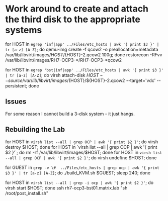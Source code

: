 

# Work around to create and attach the third disk to the appropriate systems
for HOST in `egrep 'inf|app' ../Files/etc_hosts | awk '{ print $3 }' | tr [a-z] [A-Z]`; do qemu-img create -f qcow2 -o preallocation=metadata /var/lib/libvirt/images/$HOST/${HOST}-2.qcow2 100g; done
restorecon -RFvv /var/lib/libvirt/images/RH7-OCP3-*/RH7-OCP3-*qcow2

for HOST in `egrep 'bst|inf|app' ../Files/etc_hosts | awk '{ print $3 }' | tr [a-z] [A-Z]`; do virsh attach-disk $HOST --source /var/lib/libvirt/images/${HOST}/${HOST}-2.qcow2 --target='vdc' --persistent;  done


Issues
---
For some reason I cannot build a 3-disk system - it just hangs.


## Rebuilding the Lab
for HOST in `virsh list --all | grep OCP | awk '{ print $2 }'`; do virsh destroy $HOST; done
for HOST in `virsh list --all | grep OCP | awk '{ print $2 }'`; do rm -rf /var/lib/libvirt/images/$HOST; done
for HOST in `virsh list --all | grep OCP | awk '{ print $2 }'`; do virsh undefine  $HOST; done

for GUEST in `grep -v \#  ../Files/etc_hosts | grep ocp | awk '{ print $3 }' | tr [a-z] [A-Z]`; do ./build_KVM.sh $GUEST; sleep 240; done

for HOST in `virsh list --all | grep -i ocp | awk '{ print $2 }'`; do virsh start $HOST; done
ssh rh7-ocp3-bst01.matrix.lab "sh /root/post_install.sh"
